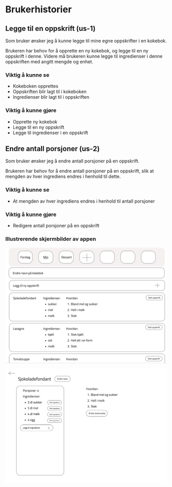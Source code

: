 # Brukerhistorier

## Legge til en oppskrift (us-1)

Som bruker ønsker jeg å kunne legge til mine egne oppskrifter i en kokebok.

Brukeren har behov for å opprette en ny kokebok, og legge til en ny oppskrift i denne. Videre må brukeren kunne legge til ingredienser i denne oppskriften med angitt mengde og enhet. 

### Viktig å kunne se
- Kokeboken opprettes
- Oppskriften blir lagt til i kokeboken
- Ingredienser blir lagt til i oppskriften

### Viktig å kunne gjøre
- Opprette ny kokebok
- Legge til en ny oppskrift 
- Legge til ingredienser i en oppskrift


## Endre antall porsjoner (us-2)

Som bruker ønsker jeg å endre antall porsjoner på en oppskrift. 

Brukeren har behov for å endre antall porsjoner på en oppskrift, slik at mengden av hver ingrediens endres i henhold til dette. 


### Viktig å kunne se

- At mengden av hver ingrediens endres i henhold til antall porsjoner

### Viktig å kunne gjøre

- Redigere antall porsjoner på en oppskrift 

### Illustrerende skjermbilder av appen
![kokebok](kokebok.png)

![oppskrift](oppskrift.png)


